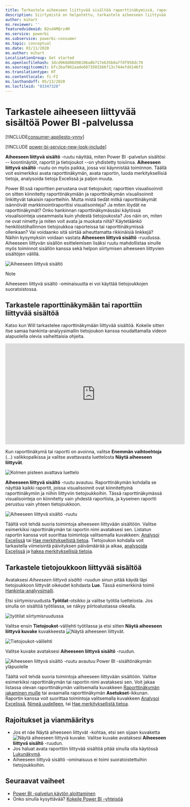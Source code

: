 ```yaml
---
title: Tarkastele aiheeseen liittyvää sisältöä raporttinäkymissä, raporteissa ja tietojoukoissa
description: Siirtymistä on helpotettu, tarkastele aiheeseen liittyvää sisältöä raporttinäkymissä, raporteissa ja tietojoukoissa
author: mihart
ms.reviewer: ''
featuredvideoid: B2vd4MQrz4M
ms.service: powerbi
ms.subservice: powerbi-consumer
ms.topic: conceptual
ms.date: 03/11/2020
ms.author: mihart
LocalizationGroup: Get started
ms.openlocfilehash: 3dcd968d00d98106a8b717e635b8a7fdf958dc70
ms.sourcegitcommit: bfc2baf862aade6873501566f13c744efdd146f3
ms.translationtype: HT
ms.contentlocale: fi-FI
ms.lasthandoff: 05/13/2020
ms.locfileid: "83347328"
---
```

# <a name="view-related-content-in-the-power-bi-service"></a>Tarkastele aiheeseen liittyvää sisältöä Power BI -palvelussa

[!INCLUDE[consumer-appliesto-ynny](../includes/consumer-appliesto-ynny.md)]

[!INCLUDE [power-bi-service-new-look-include](../includes/power-bi-service-new-look-include.md)]

**Aiheeseen liittyvä sisältö** -ruutu näyttää, miten Power BI -palvelun sisältösi -- koontinäytöt, raportit ja tietojoukot --on yhdistetty toisiinsa. **Aiheeseen liittyvä sisältö** -ruutu on myös paikka, jossa voi käynnistää toiminnon. Täällä voit esimerkiksi avata raporttinäkymän, avata raportin, luoda merkityksellisiä tietoja, analysoida tietoja Excelissä ja paljon muuta.  

Power BI:ssä raporttien perustana ovat tietojoukot; raporttien visualisoinnit on sitten kiinnitetty raporttinäkymään ja raporttinäkymän visualisoinnit linkittyvät takaisin raportteihin. Mutta mistä tiedät mitkä raporttinäkymät isännöivät markkinointiraporttisi visualisointeja? Ja miten löydät ne raporttinäkymät? Onko hankinnan raporttinäkymässäsi käytössä visualisointeja useammasta kuin yhdestä tietojoukosta? Jos näin on, miten ne ovat nimetty ja miten voit avata ja muokata niitä? Käytetäänkö henkilöstöhallinnon tietojoukkoa raporteissa tai raporttinäkymissä ollenkaan? Vai voidaanko sitä siirtää aiheuttamatta rikkinäisiä linkkejä? Näihin kysymyksiin voidaan vastata **Aiheeseen liittyvä sisältö** -ruudussa.  Aiheeseen liittyvän sisällön esittelemisen lisäksi ruutu mahdollistaa sinulle myös toiminnot sisällön kanssa sekä helpon siirtymisen aiheeseen liittyvien sisältöjen välillä.

![Aiheeseen liittyvä sisältö](./media/end-user-related/power-bi-list.png)

> [!NOTE]
> Aiheeseen liittyvä sisältö -ominaisuutta ei voi käyttää tietojoukkojen suoratoistossa.
> 
> 

## <a name="view-related-content-for-a-dashboard-or-report"></a>Tarkastele raporttinäkymään tai raporttiin liittyvää sisältöä
Katso kun Will tarkastelee raporttinäkymään liittyvää sisältöä. Kokeile sitten itse samaa hankinta-analyysimallin tietojoukon kanssa noudattamalla videon alapuolella olevia vaiheittaisia ohjeita.

<iframe width="560" height="315" src="https://www.youtube.com/embed/B2vd4MQrz4M#t=3m05s" frameborder="0" allowfullscreen></iframe>

Kun raporttinäkymä tai raportti on avoinna, valitse **Enemmän vaihtoehtoja** (...) valikkopalkissa ja valitse avattavasta luettelosta **Näytä aiheeseen liittyvät**.

![Kolmen pisteen avattava luettelo](./media/end-user-related/power-bi-dropdown.png)

**Aiheeseen liittyvä sisältö** -ruutu avautuu. Raporttinäkymän kohdalla se näyttää kaikki raportit, joissa visualisoinnit ovat kiinnitettyinä raporttinäkymiin ja niihin liittyviin tietojoukkoihin. Tässä raporttinäkymässä visualisointeja on kiinnitetty vain yhdestä raportista, ja kyseinen raportti perustuu vain yhteen tietojoukkoon. 

![Aiheeseen liittyvä sisältö -ruutu](./media/end-user-related/power-bi-view-related-dashboard.png)

Täältä voit tehdä suoria toimintoja aiheeseen liittyvään sisältöön.  Valitse esimerkiksi raporttinäkymän tai raportin nimi avataksesi sen.  Listatun raportin kanssa voit suorittaa toimintoja valitsemalla kuvakkeen: [Analysoi Excelissä](../collaborate-share/service-analyze-in-excel.md) tai [Hae merkityksellistä tietoa](end-user-insights.md). Tietojoukon kohdalla voit tarkastella viimeisintä päivityksen päivämäärää ja aikaa, [analysoida Excelissä](../collaborate-share/service-analyze-in-excel.md) ja [hakea merkityksellisiä tietoja](end-user-insights.md).  



## <a name="view-related-content-for-a-dataset"></a>Tarkastele tietojoukkoon liittyvää sisältöä
Avataksesi *Aiheeseen liittyvä sisältö* -ruudun sinun pitää käydä läpi tietojoukkoon liittyvät oikeudet kohdasta **Lue**. Tässä esimerkkinä toimii [Hankinta-analyysimalli](../create-reports/sample-procurement.md).

Etsi siirtymisruudusta **Työtilat**-otsikko ja valitse työtila luettelosta. Jos sinulla on sisältöä työtilassa, se näkyy piirtoalustassa oikealla. 

![työtilat siirtymisruudussa](./media/end-user-related/power-bi-workspace.png)


Valitse ensin **Tietojoukot**-välilehti työtilassa ja etsi sitten **Näytä aiheeseen liittyvä kuvake** kuvakkeesta ![Näytä aiheeseen liittyvät](./media/end-user-related/power-bi-view-related-icon-new.png).

![Tietojoukot-välilehti](./media/end-user-related/power-bi-related-dataset.png)

Valitse kuvake avataksesi **Aiheeseen liittyvä sisältö** -ruudun.

![Aiheeseen liittyvä sisältö -ruutu avautuu Power BI -sisältönäkymän yläpuolelle](media/end-user-related/power-bi-dataset.png)

Täältä voit tehdä suoria toimintoja aiheeseen liittyvään sisältöön. Valitse esimerkiksi raporttinäkymän tai raportin nimi avataksesi sen.  Voit jakaa listassa olevan raporttinäkymän valitsemalla kuvakkeen [Raporttinäkymän jakaminen muille](../collaborate-share/service-share-dashboards.md) tai avaamalla raporttinäkymän **Asetukset**-ikkunan. Raportin kanssa voit suorittaa toimintoja valitsemalla kuvakkeen [Analysoi Excelissä](../collaborate-share/service-analyze-in-excel.md), [Nimeä uudelleen](../create-reports/service-rename.md), tai [Hae merkityksellistä tietoa](end-user-insights.md).  

## <a name="limitations-and-troubleshooting"></a>Rajoitukset ja vianmääritys
* Jos et näe Näytä aiheeseen liittyvät -kohtaa, etsi sen sijaan kuvaketta ![Näytä aiheeseen liittyvä kuvake](./media/end-user-related/power-bi-view-related-icon-new.png). Valitse kuvake avataksesi **Aiheeseen liittyvä sisältö** -ruudun.
* Jos haluat avata raporttiin liittyvää sisältöä pitää sinulla olla käytössä [Lukunäkymä](end-user-reading-view.md).
* Aiheeseen liittyvä sisältö -ominaisuus ei toimi suoratoistettuihin tietojoukkoihin.

## <a name="next-steps"></a>Seuraavat vaiheet
* [Power BI -palvelun käytön aloittaminen](../fundamentals/service-get-started.md)
* Onko sinulla kysyttävää? [Kokeile Power BI -yhteisöä](https://community.powerbi.com/)
